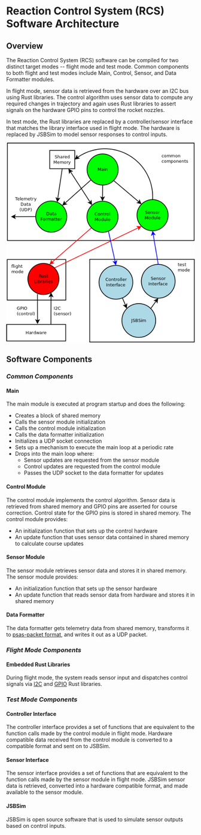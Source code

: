 # Reaction Control System (RCS) Software Architecture

## Overview

The Reaction Control System (RCS) software can be compiled for two distinct
target modes -- flight mode and test mode. Common components to both flight and 
test modes include Main, Control, Sensor, and Data Formatter modules.

In flight mode, sensor data is retrieved from the hardware over an I2C bus
using Rust libraries. The control algorithm uses sensor data to
compute any required changes in trajectory and again uses Rust
libraries to assert signals on the hardware GPIO pins to control the rocket
nozzles.

In test mode, the Rust libraries are replaced by a controller/sensor
interface that matches the library interface used in flight mode.
The hardware is replaced by JSBSim to model sensor responses to control inputs.

![System Figure](sysfig.png)

## Software Components

### _Common Components_
#### Main
The main module is executed at program startup and does the following:

* Creates a block of shared memory
* Calls the sensor module initialization
* Calls the control module initialization
* Calls the data formatter initialization
* Initializes a UDP socket connection
* Sets up a mechanism to execute the main loop at a periodic rate
* Drops into the main loop where:
    * Sensor updates are requested from the sensor module
    * Control updates are requested from the control module
    * Passes the UDP socket to the data formatter for updates


#### Control Module
The control module implements the control algorithm. Sensor data is retrieved from shared memory and GPIO pins are asserted for course correction. Control state for the GPIO pins is stored in shared memory. The control module provides:

* An initialization function that sets up the control hardware
* An update function that uses sensor data contained in shared memory 
to calculate course updates


#### Sensor Module
The sensor module retrieves sensor data and stores it in shared memory.  The sensor module provides:

* An initialization function that sets up the sensor hardware
* An update function that reads sensor data from hardware and stores it in shared memory

#### Data Formatter
The data formatter gets telemetry data from shared memory, transforms it to [psas-packet format](http://psas-packet-serializer.readthedocs.org/), and writes it out as a UDP packet.


### _Flight Mode Components_
#### Embedded Rust Libraries
During flight mode, the system reads sensor input and dispatches control signals via [I2C](https://github.com/rust-embedded/rust-i2cdev) and [GPIO](https://github.com/rust-embedded/rust-sysfs-gpio) Rust libraries.


### _Test Mode Components_
#### Controller Interface
The controller interface provides a set of functions that are equivalent to
the function calls made by the control module in flight mode. Hardware compatible data received from the control module is converted to
a compatible format and sent on to JSBSim.

#### Sensor Interface
The sensor interface provides a set of functions that are equivalent to the
function calls made by the sensor module in flight mode. JSBSim sensor data
is retrieved, converted into a hardware compatible format, and made available
to the sensor module.

#### JSBSim
JSBSim is open source software that is used to
simulate sensor outputs based on control inputs.

